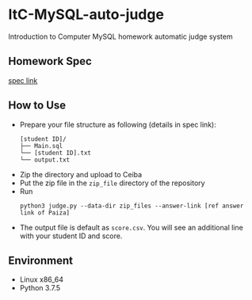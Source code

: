 # ItC-MySQL-auto-judge
Introduction to Computer MySQL homework automatic judge system

## Homework Spec
[spec link](https://hackmd.io/@18uoJVgyT9KMeCBZDWu9Ng/SJQv8TPAB)

## How to Use
- Prepare your file structure as following (details in spec link):
  ```
  [student ID]/
  ├── Main.sql
  └── [student ID].txt
  └── output.txt
  ```
- Zip the directory and upload to Ceiba
- Put the zip file in the ``zip_file`` directory of the repository
- Run
  ```
  python3 judge.py --data-dir zip_files --answer-link [ref answer link of Paiza] 
  ```
- The output file is default as ``score.csv``. You will see an additional line with your student ID and score.

## Environment
- Linux x86\_64
- Python 3.7.5
